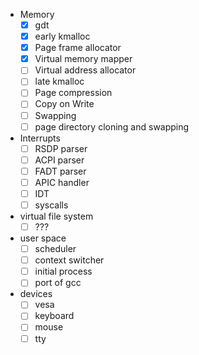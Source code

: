 - Memory
    - [x] gdt
    - [x] early kmalloc
    - [x] Page frame allocator
    - [x] Virtual memory mapper
    - [ ] Virtual address allocator
    - [ ] late kmalloc
    - [ ] Page compression
    - [ ] Copy on Write
    - [ ] Swapping
    - [ ] page directory cloning and swapping
- Interrupts
    - [ ] RSDP parser
    - [ ] ACPI parser
    - [ ] FADT parser
    - [ ] APIC handler
    - [ ] IDT
    - [ ] syscalls
- virtual file system
    - [ ] ???
- user space
    - [ ] scheduler
    - [ ] context switcher
    - [ ] initial process
    - [ ] port of gcc
- devices
    - [ ] vesa
    - [ ] keyboard
    - [ ] mouse
    - [ ] tty
